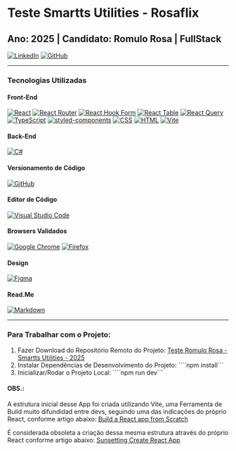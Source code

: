 # Teste Smartts Utilities - Rosaflix</h1>
## Ano: 2025 | Candidato: Romulo Rosa | FullStack
[![LinkedIn](https://custom-icon-badges.demolab.com/badge/LinkedIn-0A66C2?logo=linkedin-white&logoColor=fff)](http://linkedin.com/in/romulorosafullstack/)
[![GitHub](https://img.shields.io/badge/GitHub-%23121011.svg?logo=github&logoColor=white)](https://github.com/romulorosafullstack)

---

### Tecnologias Utilizadas

#### Front-End
[![React](https://img.shields.io/badge/React-%2320232a.svg?logo=react&logoColor=%2361DAFB)](#)
[![React Router](https://img.shields.io/badge/React_Router-CA4245?logo=react-router&logoColor=white)](#)
[![React Hook Form](https://img.shields.io/badge/React%20Hook%20Form-EC5990?logo=reacthookform&logoColor=fff)](#)
[![React Table](https://img.shields.io/badge/React%20Table-FF4154?logo=reacttable&logoColor=fff)](#)
[![React Query](https://img.shields.io/badge/React%20Query-FF4154?logo=reactquery&logoColor=fff)](#)
[![TypeScript](https://img.shields.io/badge/TypeScript-3178C6?logo=typescript&logoColor=fff)](#)
[![styled-components](https://img.shields.io/badge/styled--components-DB7093?logo=styledcomponents&logoColor=fff)](#)
[![CSS](https://img.shields.io/badge/CSS-639?logo=css&logoColor=fff)](#)
[![HTML](https://img.shields.io/badge/HTML-%23E34F26.svg?logo=html5&logoColor=white)](#)
[![Vite](https://img.shields.io/badge/Vite-646CFF?logo=vite&logoColor=fff)](#)

#### Back-End
[![C#](https://custom-icon-badges.demolab.com/badge/C%23-%23239120.svg?logo=cshrp&logoColor=white)](#)

#### Versionamento de Código
[![GitHub](https://img.shields.io/badge/GitHub-%23121011.svg?logo=github&logoColor=white)](#)

#### Editor de Código
[![Visual Studio Code](https://custom-icon-badges.demolab.com/badge/Visual%20Studio%20Code-0078d7.svg?logo=vsc&logoColor=white)](#)

#### Browsers Validados
[![Google Chrome](https://img.shields.io/badge/Google%20Chrome-4285F4?logo=GoogleChrome&logoColor=white)](#)
[![Firefox](https://img.shields.io/badge/Firefox-FF7139?logo=Firefox&logoColor=white)](#)

#### Design
[![Figma](https://img.shields.io/badge/Figma-F24E1E?logo=figma&logoColor=white)](#)

#### Read.Me
[![Markdown](https://img.shields.io/badge/Markdown-%23000000.svg?logo=markdown&logoColor=white)](#)

---

### Para Trabalhar com o Projeto:
1. Fazer Download do Repositório Remoto do Projeto: [Teste Romulo Rosa - Smartts Utilities - 2025](https://github.com/romulorosafullstack/2025-smartts-utilities-rosaflix)
2. Instalar Dependências de Desenvolvimento do Projeto: ````npm install```
3. Inicializar/Rodar o Projeto Local: ````npm run dev```

#### OBS.:
A estrutura inicial desse App foi criada utilizando Vite, uma Ferramenta de Build muito difundidad entre devs, seguindo uma das indicações do próprio React, conforme artigo abaixo:
[Build a React app from Scratch](https://react.dev/learn/build-a-react-app-from-scratch#vite)

É considerada obsoleta a criação dessa mesma estrutura através do próprio React conforme artigo abaixo:
[Sunsetting Create React App](https://react.dev/blog/2025/02/14/sunsetting-create-react-app)
